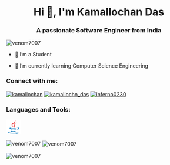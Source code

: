 <h1 align="center">Hi 👋, I'm Kamallochan Das</h1>
<h3 align="center">A passionate Software Engineer from India</h3>

<p align="left"> <img src="https://komarev.com/ghpvc/?username=kamallochan2004&label=Profile%20views&color=0fba03&style=flat" alt="venom7007" /> </p>

- 🔭 I’m a Student 

- 🌱 I’m currently learning Computer Science Engineering 

<h3 align="left">Connect with me:</h3>
<p align="left">
<a href="https://linkedin.com/in/kamallochan" target="blank"><img align="center" src="https://raw.githubusercontent.com/rahuldkjain/github-profile-readme-generator/master/src/images/icons/Social/linked-in-alt.svg" alt="kamallochan" height="30" width="40" /></a>
<a href="https://instagram.com/kamallochn_das" target="blank"><img align="center" src="https://raw.githubusercontent.com/rahuldkjain/github-profile-readme-generator/master/src/images/icons/Social/instagram.svg" alt="kamallochn_das" height="30" width="40" /></a>
<a href="https://t.me/Kamallochan_2004" target="blank"><img align="center" src="https://raw.githubusercontent.com/inferno0230/inferno0230/main/assets/telegram-icon.svg" alt="inferno0230" height="30" width="40" /></a>
</p>

<h3 align="left">Languages and Tools:</h3>
<p align="left"> <a href="https://www.java.com" target="_blank" rel="noreferrer"> <img src="https://raw.githubusercontent.com/devicons/devicon/master/icons/java/java-original.svg" alt="java" width="40" height="40"/> </a> </p>

<p><img align="left" src="https://github-readme-stats.vercel.app/api/top-langs?username=kamallochan2004&show_icons=true&theme=dark&hide_border=true&locale=en&layout=compact" alt="venom7007" /></p>

<p>&nbsp;<img align="center" src="https://github-readme-stats.vercel.app/api?username=venom7007&show_icons=true&theme=dark&hide_border=true&locale=en" alt="venom7007" /></p>

<p><img align="center" src="https://github-readme-streak-stats.herokuapp.com/?user=venom7007&theme=dark" alt="venom7007" /></p>

